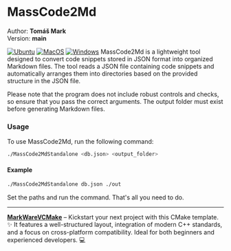 # MassCode2Md

Author: **Tomáš Mark**  
Version: **main**

[![Ubuntu](https://github.com/tomasmark79/MassCode2Md/actions/workflows/ubuntu.yml/badge.svg)](https://github.com/tomasmark79/MassCode2Md/actions/workflows/ubuntu.yml)
[![MacOS](https://github.com/tomasmark79/MassCode2Md/actions/workflows/macos.yml/badge.svg)](https://github.com/tomasmark79/MassCode2Md/actions/workflows/macos.yml)
[![Windows](https://github.com/tomasmark79/MassCode2Md/actions/workflows/windows.yml/badge.svg)](https://github.com/tomasmark79/MassCode2Md/actions/workflows/windows.yml)
MassCode2Md is a lightweight tool designed to convert code snippets stored in JSON format into organized Markdown files. The tool reads a JSON file containing code snippets and automatically arranges them into directories based on the provided structure in the JSON file.

Please note that the program does not include robust controls and checks, so ensure that you pass the correct arguments. The output folder must exist before generating Markdown files.

### Usage

To use MassCode2Md, run the following command:

```bash
./MassCode2MdStandalone <db.json> <output_folder>
```

#### Example

```bash
./MassCode2MdStandalone db.json ./out
```

Set the paths and run the command. That's all you need to do.

---

**[MarkWareVCMake](https://github.com/tomasmark79/MarkWareVCMake)** – Kickstart your next project with this CMake template. ✨ It features a well-structured layout, integration of modern C++ standards, and a focus on cross-platform compatibility. Ideal for both beginners and experienced developers. 💻
